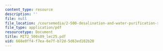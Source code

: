 ```yaml
---
content_type: resource
description: ''
file: null
file_location: /coursemedia/2-500-desalination-and-water-purification-spring-2009/668e0ff4f7ea6e7fb72d5d63ed102b20_MIT2_500s09_lec25.pdf
file_type: application/pdf
resourcetype: Document
title: MIT2_500s09_lec25.pdf
uid: 668e0ff4-f7ea-6e7f-b72d-5d63ed102b20
---
```

